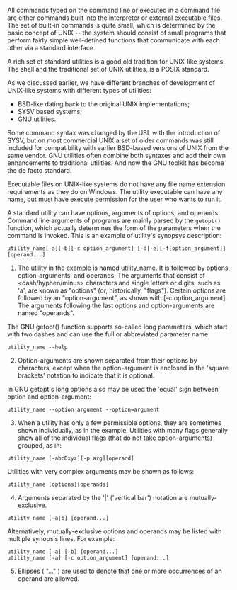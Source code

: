 All commands typed on the command line or executed in a command file are either commands built into the interpreter or external executable files. The set of built-in commands is quite small, which is determined by the basic concept of UNIX -- the system should consist of small programs that perform fairly simple well-defined functions that communicate with each other via a standard interface.

A rich set of standard utilities is a good old tradition for UNIX-like systems. The shell and the traditional set of UNIX utilities, is a POSIX standard.

As we discussed earlier, we have different branches of development of UNIX-like systems with different types of utilities:
* BSD-like dating back to the original UNIX implementations;
* SYSV based systems;
* GNU utilities.

Some command syntax was changed by the USL with the introduction of SYSV, but on most commercial UNIX a set of older commands was still included for compatibility with earlier BSD-based versions of UNIX from the same vendor. GNU utilities often combine both syntaxes and add their own enhancements to traditional utilities. And now the GNU toolkit has become the de facto standard.

Executable files on UNIX-like systems do not have any file name extension requirements as they do on Windows. The utility executable can have any name, but must have execute permission for the user who wants to run it.

A standard utility can have options, arguments of options, and operands. Command line arguments of programs are mainly parsed by the `getopt()` function, which actually determines the form of the parameters when the command is invoked. This is an example of utility's synopsys description:
```
utility_name[-a][-b][-c option_argument] [-d|-e][-f[option_argument]][operand...]
```
1. The utility in the example is named utility_name. It is followed by options, option-arguments, and operands. The arguments that consist of <dash/hyphen/minus> characters and single letters or digits, such as 'a', are known as "options" (or, historically, "flags"). Certain options are followed by an "option-argument", as shown with [-c option_argument]. The arguments following the last options and option-arguments are named "operands".

The GNU getopt() function supports so-called long parameters, which start with two dashes and can use the full or abbreviated parameter name:
```
utility_name --help
```

2. Option-arguments are shown separated from their options by <blank> characters, except when the option-argument is enclosed in the 'square brackets' notation to indicate that it is optional.

In GNU getopt's long options also may be used the 'equal' sign between option and option-argument:
```
utility_name --option argument --option=argument
```

3. When a utility has only a few permissible options, they are sometimes shown individually, as in the example. Utilities with many flags generally show all of the individual flags (that do not take option-arguments) grouped, as in:
```
utility_name [-abcDxyz][-p arg][operand]
```
Utilities with very complex arguments may be shown as follows:
```
utility_name [options][operands]
```
4. Arguments separated by the '|' ('vertical bar') notation are mutually-exclusive.
```
utility_name [-a|b] [operand...]
```
Alternatively, mutually-exclusive options and operands may be listed with multiple synopsis lines.
For example:
```
utility_name [-a] [-b] [operand...]
utility_name [-a] [-c option_argument] [operand...]
```
5. Ellipses ( "..." ) are used to denote that one or more occurrences of an operand are allowed.
